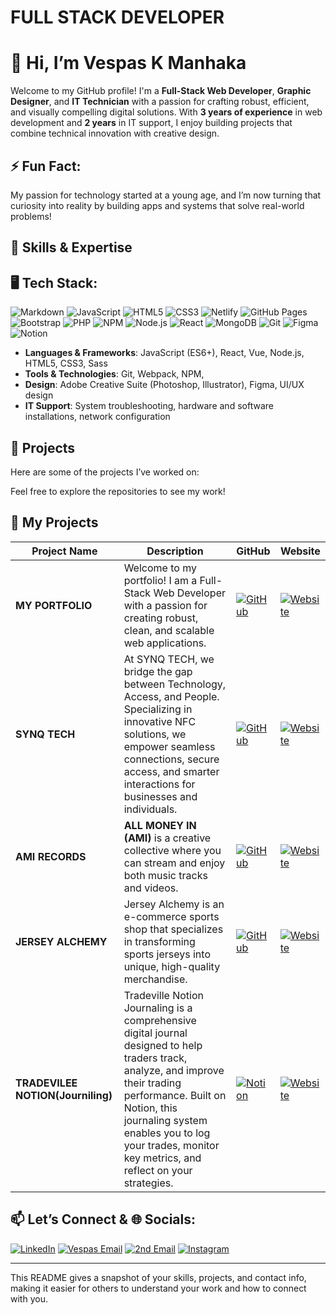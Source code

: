 # FULL STACK DEVELOPER

# 👋 Hi, I’m Vespas K Manhaka

Welcome to my GitHub profile! I'm a **Full-Stack Web Developer**, **Graphic Designer**, and **IT Technician** with a passion for crafting robust, efficient, and visually compelling digital solutions. With **3 years of experience** in web development and **2 years** in IT support, I enjoy building projects that combine technical innovation with creative design.

## ⚡ Fun Fact:
My passion for technology started at a young age, and I’m now turning that curiosity into reality by building apps and systems that solve real-world problems!

## 🌟 Skills & Expertise
## 🖥️ Tech Stack:
![Markdown](https://img.shields.io/badge/Markdown-000000?style=for-the-badge&logo=markdown&logoColor=white)
![JavaScript](https://img.shields.io/badge/JavaScript-F7DF1E?style=for-the-badge&logo=javascript&logoColor=black)
![HTML5](https://img.shields.io/badge/HTML5-E34F26?style=for-the-badge&logo=html5&logoColor=white)
![CSS3](https://img.shields.io/badge/CSS3-1572B6?style=for-the-badge&logo=css3&logoColor=white)
![Netlify](https://img.shields.io/badge/Netlify-00C7B7?style=for-the-badge&logo=netlify&logoColor=white)
![GitHub Pages](https://img.shields.io/badge/GitHub%20Pages-222222?style=for-the-badge&logo=github&logoColor=white)
![Bootstrap](https://img.shields.io/badge/Bootstrap-563D7C?style=for-the-badge&logo=bootstrap&logoColor=white)
![PHP](https://img.shields.io/badge/PHP-777BB3?style=for-the-badge&logo=php&logoColor=white)
![NPM](https://img.shields.io/badge/NPM-CB3837?style=for-the-badge&logo=npm&logoColor=white)
![Node.js](https://img.shields.io/badge/Node.js-339933?style=for-the-badge&logo=nodedotjs&logoColor=white)
![React](https://img.shields.io/badge/React-61DAFB?style=for-the-badge&logo=react&logoColor=black)
![MongoDB](https://img.shields.io/badge/MongoDB-47A248?style=for-the-badge&logo=mongodb&logoColor=white)
![Git](https://img.shields.io/badge/Git-F05032?style=for-the-badge&logo=git&logoColor=white)
![Figma](https://img.shields.io/badge/Figma-F24E1E?style=for-the-badge&logo=figma&logoColor=white)
![Notion](https://img.shields.io/badge/Notion-000000?style=for-the-badge&logo=notion&logoColor=white)

- **Languages & Frameworks**: JavaScript (ES6+), React, Vue, Node.js, HTML5, CSS3, Sass
- **Tools & Technologies**: Git, Webpack, NPM,
- **Design**: Adobe Creative Suite (Photoshop, Illustrator), Figma, UI/UX design
- **IT Support**: System troubleshooting, hardware and software installations, network configuration

## 🚀 Projects

Here are some of the projects I’ve worked on:

Feel free to explore the repositories to see my work!

## 🚀 My Projects  

| **Project Name**       | **Description**                                                                 | **GitHub**                                                                                                         | **Website**                                                                                                 |
|------------------------|---------------------------------------------------------------------------------|---------------------------------------------------------------------------------------------------------------------|-------------------------------------------------------------------------------------------------------------|
| **MY PORTFOLIO**        | Welcome to my portfolio! I am a Full-Stack Web Developer with a passion for creating robust, clean, and scalable web applications.  | [![GitHub](https://img.shields.io/badge/-GitHub-black?logo=github&style=flat-square)](https://github.com/yourusername/portfolio) | [![Website](https://img.shields.io/badge/-Live%20Site-blue?logo=internet-explorer&style=flat-square)](https://vespas.netlify.app/) |
| **SYNQ TECH**           | At SYNQ TECH, we bridge the gap between Technology, Access, and People. Specializing in innovative NFC solutions, we empower seamless connections, secure access, and smarter interactions for businesses and individuals. | [![GitHub](https://img.shields.io/badge/-GitHub-black?logo=github&style=flat-square)](https://github.com/yourusername/synq-tech) | [![Website](https://img.shields.io/badge/-Live%20Site-blue?logo=internet-explorer&style=flat-square)](https://synqcards.tech) |
| **AMI RECORDS**         | **ALL MONEY IN (AMI)** is a creative collective where you can stream and enjoy both music tracks and videos. | [![GitHub](https://img.shields.io/badge/-GitHub-black?logo=github&style=flat-square)](https://github.com/yourusername/ami-records) | [![Website](https://img.shields.io/badge/-Live%20Site-blue?logo=internet-explorer&style=flat-square)](https://amiafrica.netlify.app/) |
| **JERSEY ALCHEMY**      | Jersey Alchemy is an e-commerce sports shop that specializes in transforming sports jerseys into unique, high-quality merchandise. | [![GitHub](https://img.shields.io/badge/-GitHub-black?logo=github&style=flat-square)](https://github.com/yourusername/jersey-alchemy) | [![Website](https://img.shields.io/badge/-Live%20Site-blue?logo=internet-explorer&style=flat-square)](https://www.jerseyalchemy.com/) |
| **TRADEVILEE NOTION(Journiling)**      | Tradeville Notion Journaling is a comprehensive digital journal designed to help traders track, analyze, and improve their trading performance. Built on Notion, this journaling system enables you to log your trades, monitor key metrics, and reflect on your strategies. | [![Notion](https://img.shields.io/badge/-Notion-black?logo=notion&style=flat-square)](https://patch-eel-7d7.notion.site/Tradeville-Trading-Notion-6c90ba60e0ee4d68a173ee3bde408388) | [![Website](https://img.shields.io/badge/-Live%20Site-blue?logo=internet-explorer&style=flat-square)]((https://patch-eel-7d7.notion.site/Tradeville-Trading-Notion-6c90ba60e0ee4d68a173ee3bde408388)) |



## 📫 Let’s Connect &  🌐 Socials:

[![LinkedIn](https://img.shields.io/badge/LinkedIn-0077B5?style=for-the-badge&logo=linkedin&logoColor=white)](https://za.linkedin.com/in/vespas-manhaka-ba2905323)
[![Vespas Email](https://img.shields.io/badge/Email-D14836?style=for-the-badge&logo=gmail&logoColor=white)](mailto:vmanhakait@gmail.com)
[![2nd Email](https://img.shields.io/badge/Dreamvillians%20Email-D14836?style=for-the-badge&logo=gmail&logoColor=white)](mailto:dreamvillians.traders.club@gmail.com)
[![Instagram](https://img.shields.io/badge/Instagram-E4405F?style=for-the-badge&logo=instagram&logoColor=white)](https://www.instagram.com/dreamvillian_29?igsh=MTczandxNXlmYWVmcg==)


---



This README gives a snapshot of your skills, projects, and contact info, making it easier for others to understand your work and how to connect with you.
